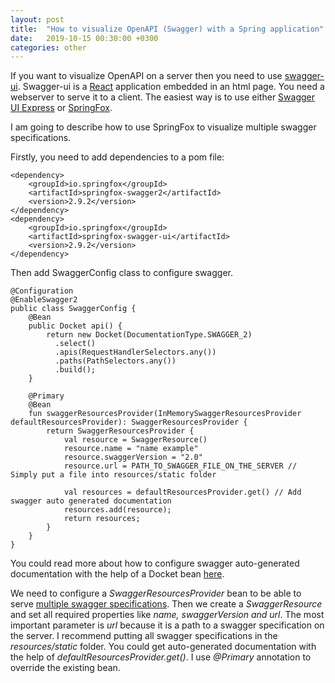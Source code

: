 ```yaml
---
layout: post
title:  "How to visualize OpenAPI (Swagger) with a Spring application"
date:   2019-10-15 00:30:00 +0300
categories: other
---
```


If you want to visualize OpenAPI on a server then you need to use [swagger-ui](https://swagger.io/tools/swagger-ui/). Swagger-ui is a [React](https://reactjs.org/) application embedded in an html page. You need a webserver to serve it to a client.
The easiest way is to use either [Swagger UI Express](https://www.npmjs.com/package/swagger-ui-express) or [SpringFox](https://springfox.github.io/springfox/).

I am going to describe how to use SpringFox to visualize multiple swagger specifications. 

Firstly, you need to add dependencies to a pom file:

```
<dependency>
    <groupId>io.springfox</groupId>
    <artifactId>springfox-swagger2</artifactId>
    <version>2.9.2</version>
</dependency>
<dependency>
    <groupId>io.springfox</groupId>
    <artifactId>springfox-swagger-ui</artifactId>
    <version>2.9.2</version>
</dependency>
```

Then add SwaggerConfig class to configure swagger.

```
@Configuration
@EnableSwagger2
public class SwaggerConfig {                                    
    @Bean
    public Docket api() { 
        return new Docket(DocumentationType.SWAGGER_2)  
          .select()                                  
          .apis(RequestHandlerSelectors.any())              
          .paths(PathSelectors.any())                          
          .build();                                           
    }

    @Primary
    @Bean
    fun swaggerResourcesProvider(InMemorySwaggerResourcesProvider defaultResourcesProvider): SwaggerResourcesProvider {
        return SwaggerResourcesProvider {
            val resource = SwaggerResource()
            resource.name = "name example"
            resource.swaggerVersion = "2.0"
            resource.url = PATH_TO_SWAGGER_FILE_ON_THE_SERVER // Simply put a file into resources/static folder

            val resources = defaultResourcesProvider.get() // Add swagger auto generated documentation
            resources.add(resource);
            return resources;
        }
    }    
}
```

You could read more about how to configure swagger auto-generated documentation with the help of a Docket bean [here](https://vmaks.github.io/other/2018/11/11/how-to-use-swagger-to-document-rest-api-part2.html).

We need to configure a *SwaggerResourcesProvider* bean to be able to serve [multiple swagger specifications](http://springfox.github.io/springfox/docs/current/#aggregating-multiple-swagger-specifications-in-the-same-swagger-ui).
Then we create a *SwaggerResource* and set all required properties like *name, swaggerVersion and url*. The most important parameter is *url* because it is a path to a swagger specification on the server. I recommend putting all swagger specifications in the *resources/static* folder. You could get auto-generated documentation with the help of *defaultResourcesProvider.get()*. I use *@Primary* annotation to override the existing bean.
